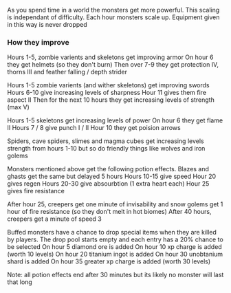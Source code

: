 As you spend time in a world the monsters get more powerful. This scaling is independant of difficulty. Each hour monsters scale up. Equipment given in this way is never dropped

### How they improve

Hours 1-5, zombie varients and skeletons get improving armor 
On hour 6 they get helmets (so they don't burn)
Then over 7-9 they get protection IV, thorns III and feather falling / depth strider

Hours 1-5 zombie varients (and wither skeletons) get improving swords
Hours 6-10 give increasing levels of sharpness
Hour 11 gives them fire aspect II
Then for the next 10 hours they get increasing levels of strength (max V)

Hours 1-5 skeletons get increasing levels of power
On hour 6 they get flame II
Hours 7 / 8 give punch I / II
Hour 10 they get poision arrows

Spiders, cave spiders, slimes and magma cubes get increasing levels strength from hours 1-10 but so do friendly things like wolves and iron golems

Monsters mentioned above get the following potion effects. Blazes and ghasts get the same but delayed 5 hours
Hours 10-15 give speed 
Hour 20 gives regen
Hours 20-30 give absourbtion (1 extra heart each)
Hour 25 gives fire resistance

After hour 25, creepers get one minute of invisability
and snow golems get 1 hour of fire resistance (so they don't melt in hot biomes)
After 40 hours, creepers get a minute of speed 3

Buffed monsters have a chance to drop special items when they are killed by players. The drop pool starts empty and each entry has a 20% chance to be selected
On hour 5 diamond ore is added
On hour 10 xp charge is added (worth 10 levels)
On hour 20 titanium ingot is added
On hour 30 unobtanium shard is added 
On hour 35 greater xp charge is added (worth 30 levels)

Note: all potion effects end after 30 minutes but its likely no monster will last that long